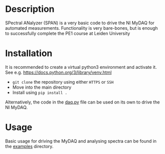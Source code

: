 # Description
SPectral ANalyzer (SPAN) is a very basic code to drive the NI MyDAQ for automated measurements. Functionality is very bare-bones, but is enough to successfully complete the PE1 course at Leiden University

# Installation
It is recommended to create a virtual python3 environment and activate it. See e.g. https://docs.python.org/3/library/venv.html
* `git clone` the repository using either `HTTPS` or `SSH`
* Move into the main directory
* Install using `pip install .`

Alternatively, the code in the [daq.py](span/daq.py) file can be used on its own to drive the NI MyDAQ.

# Usage
Basic usage for driving the MyDAQ and analysing spectra can be found in the [examples](examples) directory.


